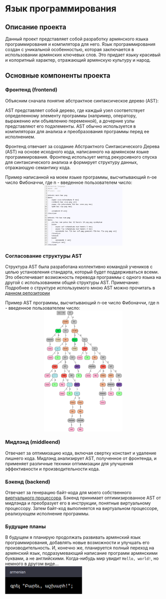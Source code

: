 # Язык программирования
## Описание проекта
Данный проект представляет собой разработку армянского языка программирования и компилятора для него. Язык программирования создан с уникальной особенностью, которая заключается в использовании армянских ключевых слов. Это придает языку красивый и колоритный характер, отражающий армянскую культуру и народ.
## Основные компоненты проекта
### Фронтенд (frontend)
Объясним сначала понятие абстрактное синтаксическое дерево (AST):

AST представляет собой дерево, где каждый узел соответствует определенному элементу программы (например, оператору, выражению или объявлению переменной), а дочерние узлы представляют его подэлементы. AST обычно используется в компиляторах для анализа и преобразования программы перед ее исполнением.

Фронтенд отвечает за создание Абстрактного Синтаксического Дерева (AST) на основе исходного кода, написанного на армянском языке программирования. Фронтенд использует метод рекурсивного спуска для синтаксического анализа и формирует структуру данных, отражающую семантику кода.

Пример написанной на моем языке программы, высчитывающий n-ое число Фибоначчи, где n - введенное пользователем число:
<img src="img/code1.png" alt="Пример написанной на моем языке программы, высчитывающий n-ое число Фибоначчи, где n - введенное пользователем число" style="max-width: 50%; display: block; margin-left: auto; margin-right: auto;">

### Согласование структуры AST
Структура AST была разработана коллективно командой учеников с целью установления стандарта, который будет поддерживаться всеми. Это обеспечивает возможность перевода программы с одного языка на другой с использованием общей структуры AST.
Примечание: Подробнее о структуре используемого мною AST можно прочитать в [данном репозитории](https://github.com/dodokek/LanguageStandart)

Пример AST программы, высчитывающий n-ое число Фибоначчи, где n - введенное пользователем число:
<img src="img/ast.png" alt="Пример AST программы, высчитывающий n-ое число Фибоначчи, где n - введенное пользователем число" style="max-width: 50%; display: block; margin-left: auto; margin-right: auto;">


### Мидлэнд (middleend)
Отвечает за оптимизацию кода, включая свертку констант и удаление лишнего кода. Мидлэнд анализирует AST, полученное от фронтенда, и применяет различные техники оптимизации для улучшения эффективности и производительности кода.

### Бэкенд (backend)
Отвечает за генерацию байт-кода для моего собственного [виртуального процессора](https://github.com/mr-gukas/MyCPU). Бэкенд принимает оптимизированное AST от мидлэнда и преобразует его в инструкции, понятные виртуальному процессору. Затем байт-код выполняется на виртуальном процессоре, реализующем исполнение программы.

### Будущие планы
В будущем я планирую продолжать развивать армянский язык программирования, добавлять новые возможности и улучшать его производительность. И, конечно же, планируется полный переход на армянский язык, подразумевающий написание программ армянскими буквами, а не английскими. Когда-нибудь мир увидит ```Hello, world!```, но немного в другом виде...
<img src="img/hell.png"  style="max-width: 50%; display: block; left: auto; margin-right: auto;">


